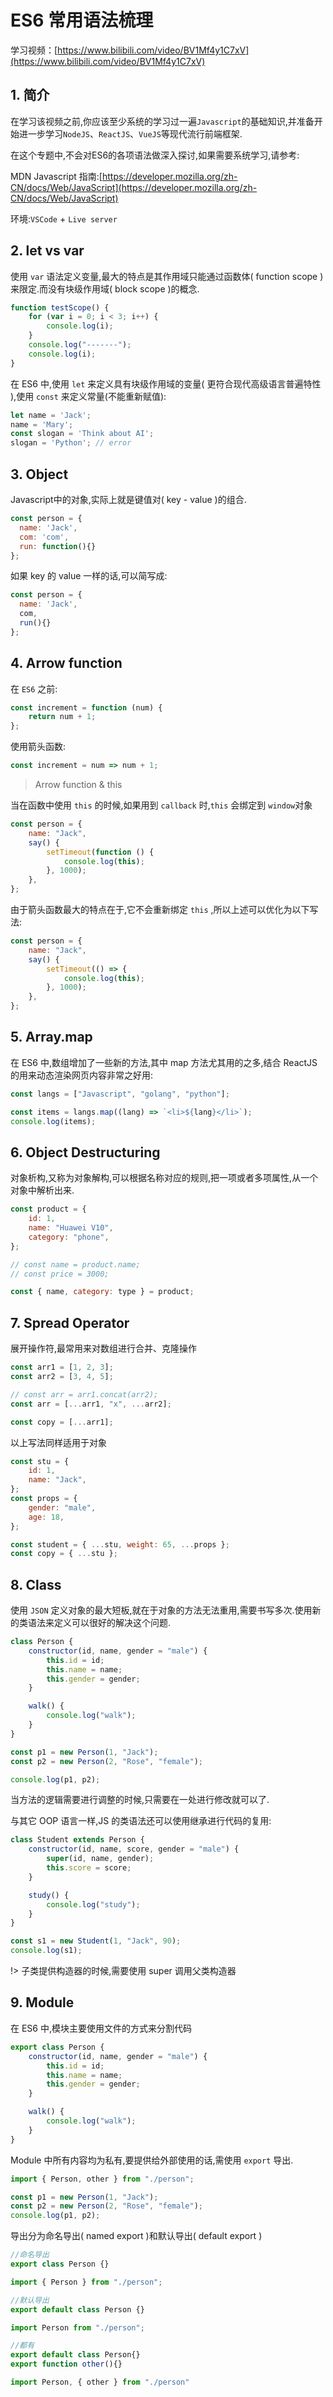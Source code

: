 # ES6 常用语法梳理

学习视频：[https://www.bilibili.com/video/BV1Mf4y1C7xV](https://www.bilibili.com/video/BV1Mf4y1C7xV)

## 1. 简介

在学习该视频之前,你应该至少系统的学习过一遍`Javascript`的基础知识,并准备开始进一步学习`NodeJS`、`ReactJS`、`VueJS`等现代流行前端框架.

在这个专题中,不会对ES6的各项语法做深入探讨,如果需要系统学习,请参考:

MDN Javascript 指南:[https://developer.mozilla.org/zh-CN/docs/Web/JavaScript](https://developer.mozilla.org/zh-CN/docs/Web/JavaScript)

环境:`VSCode` + `Live server`

## 2. let vs var

使用 `var` 语法定义变量,最大的特点是其作用域只能通过函数体( function scope )来限定.而没有块级作用域( block scope )的概念.

```javascript
function testScope() {
	for (var i = 0; i < 3; i++) {
		console.log(i);
	}
	console.log("-------");
	console.log(i);
}
```

在 ES6 中,使用 `let` 来定义具有块级作用域的变量( 更符合现代高级语言普遍特性 ),使用 `const` 来定义常量(不能重新赋值):

```javascript
let name = 'Jack';
name = 'Mary';
const slogan = 'Think about AI';
slogan = 'Python'; // error
```

## 3. Object

Javascript中的对象,实际上就是键值对( key - value )的组合.

```javascript
const person = {
  name: 'Jack',
  com: 'com',
  run: function(){}
};
```

如果 key 的 value 一样的话,可以简写成:

```javascript
const person = {
  name: 'Jack',
  com,
  run(){}
};
```

## 4. Arrow function

在 `ES6` 之前:

```javascript
const increment = function (num) {
	return num + 1;
};
```

使用箭头函数:

```javascript
const increment = num => num + 1;
```

> Arrow function & this

当在函数中使用 `this` 的时候,如果用到 `callback` 时,`this` 会绑定到 `window`对象

```javascript
const person = {
	name: "Jack",
	say() {
		setTimeout(function () {
			console.log(this);
		}, 1000);
	},
};
```

由于箭头函数最大的特点在于,它不会重新绑定 `this` ,所以上述可以优化为以下写法:

```javascript
const person = {
	name: "Jack",
	say() {
		setTimeout(() => {
			console.log(this);
		}, 1000);
	},
};
```

## 5. Array.map

在 ES6 中,数组增加了一些新的方法,其中 map 方法尤其用的之多,结合 ReactJS 的用来动态渲染网页内容非常之好用:

```javascript
const langs = ["Javascript", "golang", "python"];

const items = langs.map((lang) => `<li>${lang}</li>`);
console.log(items);
```

## 6. Object Destructuring

对象析构,又称为对象解构,可以根据名称对应的规则,把一项或者多项属性,从一个对象中解析出来.

```javascript
const product = {
	id: 1,
	name: "Huawei V10",
	category: "phone",
};

// const name = product.name;
// const price = 3000;

const { name, category: type } = product;
```

## 7. Spread Operator

展开操作符,最常用来对数组进行合并、克隆操作

```javascript
const arr1 = [1, 2, 3];
const arr2 = [3, 4, 5];

// const arr = arr1.concat(arr2);
const arr = [...arr1, "x", ...arr2];

const copy = [...arr1];
```

以上写法同样适用于对象

```javascript
const stu = {
	id: 1,
	name: "Jack",
};
const props = {
	gender: "male",
	age: 18,
};

const student = { ...stu, weight: 65, ...props };
const copy = { ...stu };
```

## 8. Class

使用 `JSON` 定义对象的最大短板,就在于对象的方法无法重用,需要书写多次.使用新的类语法来定义可以很好的解决这个问题.

```javascript
class Person {
	constructor(id, name, gender = "male") {
		this.id = id;
		this.name = name;
		this.gender = gender;
	}

	walk() {
		console.log("walk");
	}
}

const p1 = new Person(1, "Jack");
const p2 = new Person(2, "Rose", "female");

console.log(p1, p2);
```

当方法的逻辑需要进行调整的时候,只需要在一处进行修改就可以了.

与其它 OOP 语言一样,JS 的类语法还可以使用继承进行代码的复用:

```javascript
class Student extends Person {
	constructor(id, name, score, gender = "male") {
		super(id, name, gender);
		this.score = score;
	}

	study() {
		console.log("study");
	}
}

const s1 = new Student(1, "Jack", 90);
console.log(s1);
```

!> 子类提供构造器的时候,需要使用 super 调用父类构造器

## 9. Module

在 ES6 中,模块主要使用文件的方式来分割代码

```javascript
export class Person {
	constructor(id, name, gender = "male") {
		this.id = id;
		this.name = name;
		this.gender = gender;
	}

	walk() {
		console.log("walk");
	}
}
```



Module 中所有内容均为私有,要提供给外部使用的话,需使用 `export` 导出.

```javascript
import { Person, other } from "./person";

const p1 = new Person(1, "Jack");
const p2 = new Person(2, "Rose", "female");
console.log(p1, p2);
```



导出分为命名导出( named export )和默认导出( default export )

```javascript
//命名导出
export class Person {}

import { Person } from "./person";

//默认导出
export default class Person {}

import Person from "./person";

//都有
export default class Person{}
export function other(){}

import Person, { other } from "./person"
```

